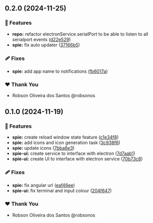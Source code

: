 ## 0.2.0 (2024-11-25)


### 🚀 Features

- **repo:** refactor electronService.serialPort to be able to listen to all serialport events ([d22e529](https://github.com/robsonos/spie/commit/d22e529))
- **spie:** fix auto updater ([37166b5](https://github.com/robsonos/spie/commit/37166b5))

### 🩹 Fixes

- **spie:** add app name to notifications ([fb6017a](https://github.com/robsonos/spie/commit/fb6017a))

### ❤️  Thank You

- Robson Oliveira dos Santos @robsonos

## 0.1.0 (2024-11-19)


### 🚀 Features

- **spie:** create reload window state feature ([c1e34f8](https://github.com/robsonos/spie/commit/c1e34f8))
- **spie:** add icons and icon generation task ([3c938f6](https://github.com/robsonos/spie/commit/3c938f6))
- **spie:** update icons ([7bba8e3](https://github.com/robsonos/spie/commit/7bba8e3))
- **spie-ui:** create service to interface with electron ([7d7aab1](https://github.com/robsonos/spie/commit/7d7aab1))
- **spie-ui:** create UI to interface with electron service ([70b73c8](https://github.com/robsonos/spie/commit/70b73c8))

### 🩹 Fixes

- **spie:** fix angular url ([eaf46ee](https://github.com/robsonos/spie/commit/eaf46ee))
- **spie-ui:** fix terminal and input colour ([204f647](https://github.com/robsonos/spie/commit/204f647))

### ❤️  Thank You

- Robson Oliveira dos Santos @robsonos
